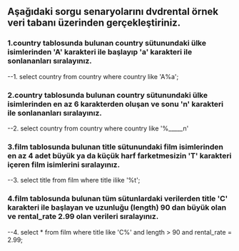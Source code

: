 ## Aşağıdaki sorgu senaryolarını dvdrental örnek veri tabanı üzerinden gerçekleştiriniz.

### 1.country tablosunda bulunan country sütunundaki ülke isimlerinden 'A' karakteri ile başlayıp 'a' karakteri ile sonlananları sıralayınız.

--1. select country from country where country like 'A%a';

### 2.country tablosunda bulunan country sütunundaki ülke isimlerinden en az 6 karakterden oluşan ve sonu 'n' karakteri ile sonlananları sıralayınız.

--2. select country from country where country like '%_____n'

### 3.film tablosunda bulunan title sütunundaki film isimlerinden en az 4 adet büyük ya da küçük harf farketmesizin 'T' karakteri içeren film isimlerini sıralayınız.

--3. select title from film where title ilike '%t';

### 4.film tablosunda bulunan tüm sütunlardaki verilerden title 'C' karakteri ile başlayan ve uzunluğu (length) 90 dan büyük olan ve rental_rate 2.99 olan verileri sıralayınız.

--4. select * from film where title like 'C%' and length > 90 and rental_rate = 2.99;
